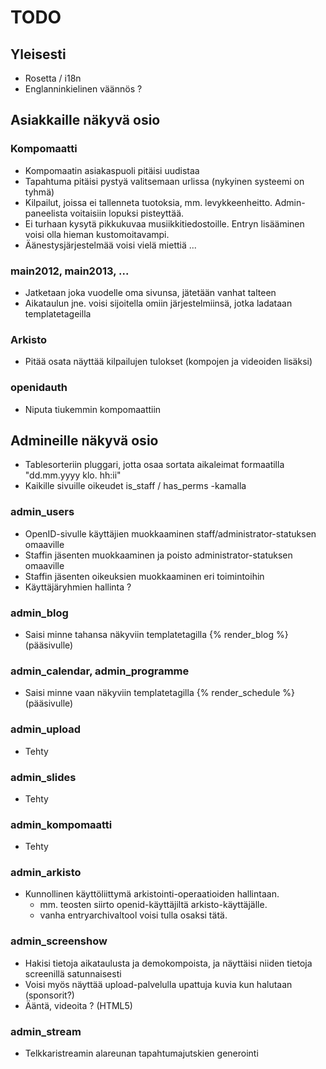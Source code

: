 # TODO

## Yleisesti

* Rosetta / i18n
* Englanninkielinen väännös ?

## Asiakkaille näkyvä osio

### Kompomaatti
* Kompomaatin asiakaspuoli pitäisi uudistaa
* Tapahtuma pitäisi pystyä valitsemaan urlissa (nykyinen systeemi on tyhmä)
* Kilpailut, joissa ei tallenneta tuotoksia, mm. levykkeenheitto. Admin-paneelista voitaisiin lopuksi pisteyttää.
* Ei turhaan kysytä pikkukuvaa musiikkitiedostoille. Entryn lisääminen voisi olla hieman kustomoitavampi.
* Äänestysjärjestelmää voisi vielä miettiä ...

### main2012, main2013, ...

* Jatketaan joka vuodelle oma sivunsa, jätetään vanhat talteen
* Aikataulun jne. voisi sijoitella omiin järjestelmiinsä, jotka ladataan templatetageilla

### Arkisto

* Pitää osata näyttää kilpailujen tulokset (kompojen ja videoiden lisäksi)

### openidauth

* Niputa tiukemmin kompomaattiin

## Admineille näkyvä osio

* Tablesorteriin pluggari, jotta osaa sortata aikaleimat formaatilla "dd.mm.yyyy klo. hh:ii"
* Kaikille sivuille oikeudet is_staff / has_perms -kamalla

### admin_users

* OpenID-sivulle käyttäjien muokkaaminen staff/administrator-statuksen omaaville
* Staffin jäsenten muokkaaminen ja poisto administrator-statuksen omaaville
* Staffin jäsenten oikeuksien muokkaaminen eri toimintoihin
* Käyttäjäryhmien hallinta ?

### admin_blog

* Saisi minne tahansa näkyviin templatetagilla {% render_blog %} (pääsivulle)

### admin_calendar, admin_programme

* Saisi minne vaan näkyviin templatetagilla {% render_schedule %} (pääsivulle)

### admin_upload

* Tehty
  
### admin_slides

* Tehty

### admin_kompomaatti

* Tehty

### admin_arkisto

* Kunnollinen käyttöliittymä arkistointi-operaatioiden hallintaan.
  * mm. teosten siirto openid-käyttäjiltä arkisto-käyttäjälle.
  * vanha entryarchivaltool voisi tulla osaksi tätä.
  
### admin_screenshow

* Hakisi tietoja aikataulusta ja demokompoista, ja näyttäisi niiden tietoja screenillä satunnaisesti
* Voisi myös näyttää upload-palvelulla upattuja kuvia kun halutaan (sponsorit?)
* Ääntä, videoita ? (HTML5)

### admin_stream
* Telkkaristreamin alareunan tapahtumajutskien generointi
